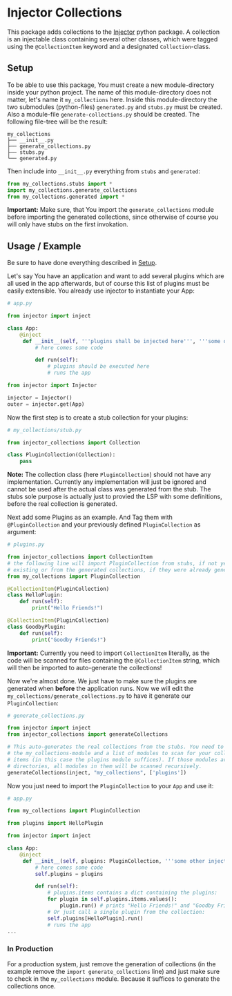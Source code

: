 # Injector Collections

This package adds collections to the
[Injector](https://github.com/python-injector/injector) python package. A
collection is an injectable class containing several other classes, which were
tagged using the `@CollectionItem` keyword and a designated `Collection`-class.

## Setup

To be able to use this package, You must create a new module-directory inside
your python project. The name of this module-directory does not matter, let's
name it `my_collections` here. Inside this module-directory the two submodules
(python-files) `generated.py` and `stubs.py` must be created. Also a module-file
`generate-collections.py` should be created.
The following file-tree will be the result:
```
my_collections
├── __init__.py
├── generate_collections.py
├── stubs.py
└── generated.py
```
Then include into `__init__.py` everything from `stubs` and `generated`:
```python
from my_collections.stubs import *
import my_collections.generate_collections
from my_collections.generated import *
```
**Important:** Make sure, that You import the `generate_collections` module
before importing the generated collections, since otherwise of course you will
only have stubs on the first invokation.

## Usage / Example

Be sure to have done everything described in [Setup](#setup).

Let's say You have an application and want to add several plugins which are all
used in the app afterwards, but of course this list of plugins must be easily
extensible. You already use injector to instantiate your App:

```python
# app.py

from injector import inject

class App:
    @inject
     def __init__(self, '''plugins shall be injected here''', '''some other injected classes'''):
         # here comes some code

         def run(self):
             # plugins should be executed here
             # runs the app

from injector import Injector

injector = Injector()
outer = injector.get(App)
```

Now the first step is to create a stub collection for your plugins:
``` python
# my_collections/stub.py

from injector_collections import Collection

class PluginCollection(Collection):
    pass
```
**Note:** The collection class (here `PluginCollection`) should not have any
implementation. Currently any implementation will just be ignored and cannot be
used after the actual class was generated from the stub. The stubs sole purpose
is actually just to provied the LSP with some definitions, before the real
collection is generated.

Next add some Plugins as an example. And Tag them with `@PluginCollection` and
your previously defined `PluginCollection` as argument:
```python
# plugins.py

from injector_collections import CollectionItem
# the following line will import PluginCollection from stubs, if not yet
# existing or from the generated collections, if they were already generated.
from my_collections import PluginCollection

@CollectionItem(PluginCollection)
class HelloPlugin:
    def run(self):
        print("Hello Friends!")

@CollectionItem(PluginCollection)
class GoodbyPlugin:
    def run(self):
        print("Goodby Friends!")
```

**Important:** Currently you need to import `CollectionItem` literally, as the
code will be scanned for files containing the `@CollectionItem` string, which
will then be imported to auto-generate the collections!

Now we're almost done. We just have to make sure the plugins are generated when
**before** the application runs. Now we will edit the
`my_collections/generate_collections.py` to have it generate our
`PluginCollection`:
``` python
# generate_collections.py

from injector import inject
from injector_collections import generateCollections

# This auto-generates the real collections from the stubs. You need to provide
# the my_collections-module and a list of modules to scan for your collection
# items (in this case the plugins module suffices). If those modules are
# directories, all modules in them will be scanned recursively.
generateCollections(inject, "my_collections", ['plugins'])
```

Now you just need to import the `PluginCollection` to your `App` and use it:

```python
# app.py

from my_collections import PluginCollection

from plugins import HelloPlugin

from injector import inject

class App:
    @inject
     def __init__(self, plugins: PluginCollection, '''some other injected classes'''):
         # here comes some code
         self.plugins = plugins

         def run(self):
             # plugins.items contains a dict containing the plugins:
             for plugin in self.plugins.items.values():
                 plugin.run() # prints "Hello Friends!" and "Goodby Friends!"
             # Or just call a single plugin from the collection:
             self.plugins[HelloPlugin].run()
             # runs the app
...
```

### In Production

For a production system, just remove the generation of collections (in the
example remove the `import generate_collections` line) and just make sure to
check in the `my_collections` module. Because it suffices to generate the
collections once.
